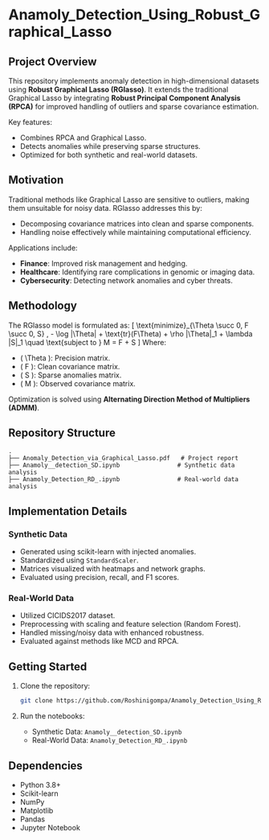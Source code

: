 # Anamoly_Detection_Using_Robust_Graphical_Lasso

## Project Overview
This repository implements anomaly detection in high-dimensional datasets using **Robust Graphical Lasso (RGlasso)**. It extends the traditional Graphical Lasso by integrating **Robust Principal Component Analysis (RPCA)** for improved handling of outliers and sparse covariance estimation.

Key features:
- Combines RPCA and Graphical Lasso.
- Detects anomalies while preserving sparse structures.
- Optimized for both synthetic and real-world datasets.

## Motivation
Traditional methods like Graphical Lasso are sensitive to outliers, making them unsuitable for noisy data. RGlasso addresses this by:
- Decomposing covariance matrices into clean and sparse components.
- Handling noise effectively while maintaining computational efficiency.

Applications include:
- **Finance**: Improved risk management and hedging.
- **Healthcare**: Identifying rare complications in genomic or imaging data.
- **Cybersecurity**: Detecting network anomalies and cyber threats.

## Methodology
The RGlasso model is formulated as:
\[
\text{minimize}_{\Theta \succ 0, F \succ 0, S} \, - \log |\Theta| + \text{tr}(F\Theta) + \rho \|\Theta\|_1 + \lambda \|S\|_1 \quad \text{subject to } M = F + S
\]
Where:
- \( \Theta \): Precision matrix.
- \( F \): Clean covariance matrix.
- \( S \): Sparse anomalies matrix.
- \( M \): Observed covariance matrix.

Optimization is solved using **Alternating Direction Method of Multipliers (ADMM)**.

## Repository Structure
```
.
├── Anomaly_Detection_via_Graphical_Lasso.pdf   # Project report
├── Anamoly__detection_SD.ipynb                # Synthetic data analysis
├── Anamoly_Detection_RD_.ipynb                # Real-world data analysis
```

## Implementation Details
### Synthetic Data
- Generated using scikit-learn with injected anomalies.
- Standardized using `StandardScaler`.
- Matrices visualized with heatmaps and network graphs.
- Evaluated using precision, recall, and F1 scores.

### Real-World Data
- Utilized CICIDS2017 dataset.
- Preprocessing with scaling and feature selection (Random Forest).
- Handled missing/noisy data with enhanced robustness.
- Evaluated against methods like MCD and RPCA.



## Getting Started
1. Clone the repository:
   ```bash
   git clone https://github.com/Roshinigompa/Anamoly_Detection_Using_Robust_Graphical_Lasso.git
   ```

2. Run the notebooks:
   - Synthetic Data: `Anamoly__detection_SD.ipynb`
   - Real-World Data: `Anamoly_Detection_RD_.ipynb`

## Dependencies
- Python 3.8+
- Scikit-learn
- NumPy
- Matplotlib
- Pandas
- Jupyter Notebook
